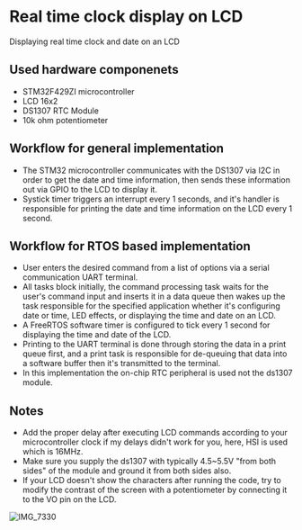 # Real time clock display on LCD
Displaying real time clock and date on an LCD

## Used hardware componenets
- STM32F429ZI microcontroller
- LCD 16x2
- DS1307 RTC Module
- 10k ohm potentiometer

## Workflow for general implementation
- The STM32 microcontroller communicates with the DS1307 via I2C in order to get the date and time information, then sends these information out via GPIO to the LCD to display it.
- Systick timer triggers an interrupt every 1 seconds, and it's handler is responsible for printing the date and time information on the LCD every 1 second.

## Workflow for RTOS based implementation
- User enters the desired command from a list of options via a serial communication UART terminal.
- All tasks block initially, the command processing task waits for the user's command input and inserts it in a data queue then wakes up the task responsible for the specified application whether it's configuring date or time, LED effects, or displaying the time and date on an LCD.
- A FreeRTOS software timer is configured to tick every 1 second for displaying the time and date of the LCD.
- Printing to the UART terminal is done through storing the data in a print queue first, and a print task is responsible for de-queuing that data into a software buffer then it's transmitted to the terminal.
- In this implementation the on-chip RTC peripheral is used not the ds1307 module.
 
## Notes
- Add the proper delay after executing LCD commands according to your microcontroller clock if my delays didn't work for you, here, HSI is used  which is 16MHz.
- Make sure you supply the ds1307 with typically 4.5~5.5V "from both sides" of the module and ground it from both sides also.
- If your LCD doesn't show the characters after running the code, try to modify the contrast of the screen with a potentiometer by connecting it to the VO pin on the LCD.

![IMG_7330](https://user-images.githubusercontent.com/29959479/194268192-6186ec24-fac6-4361-9618-d3c170031326.jpg)

